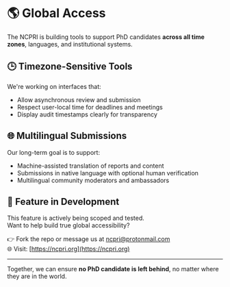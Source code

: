 # 🌎 Global Access

The NCPRI is building tools to support PhD candidates **across all time zones**, languages, and institutional systems.

## 🕒 Timezone-Sensitive Tools

We're working on interfaces that:

- Allow asynchronous review and submission
- Respect user-local time for deadlines and meetings
- Display audit timestamps clearly for transparency

## 🌐 Multilingual Submissions

Our long-term goal is to support:

- Machine-assisted translation of reports and content
- Submissions in native language with optional human verification
- Multilingual community moderators and ambassadors

## 🚧 Feature in Development

This feature is actively being scoped and tested.  
Want to help build true global accessibility?

👉 Fork the repo or message us at [ncpri@protonmail.com](mailto:ncpri@protonmail.com)  
🌐 Visit: [https://ncpri.org](https://ncpri.org)

---

Together, we can ensure **no PhD candidate is left behind**, no matter where they are in the world.
